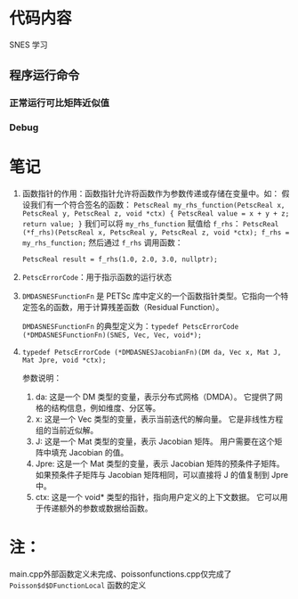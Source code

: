 # 代码内容
SNES 学习
## 程序运行命令
### 正常运行可比矩阵近似值
### Debug

# 笔记
1. 函数指针的作用：函数指针允许将函数作为参数传递或存储在变量中。如：
   假设我们有一个符合签名的函数：
   `
   PetscReal my_rhs_function(PetscReal x, PetscReal y, PetscReal z, void *ctx) {
    PetscReal value = x + y + z;
    return value;
    }
   `
   我们可以将 `my_rhs_function` 赋值给 `f_rhs`：
   `
   PetscReal (*f_rhs)(PetscReal x, PetscReal y, PetscReal z, void *ctx);
    f_rhs = my_rhs_function;
   `
   然后通过 `f_rhs` 调用函数：

   `PetscReal result = f_rhs(1.0, 2.0, 3.0, nullptr);`
2. `PetscErrorCode`：用于指示函数的运行状态
3. `DMDASNESFunctionFn` 是 PETSc 库中定义的一个函数指针类型。它指向一个特定签名的函数，用于计算残差函数（Residual Function）。
   
    `DMDASNESFunctionFn` 的典型定义为：`typedef PetscErrorCode (*DMDASNESFunctionFn)(SNES, Vec, Vec, void*);`
4. `typedef PetscErrorCode (*DMDASNESJacobianFn)(DM da, Vec x, Mat J, Mat Jpre, void *ctx);`
   
   参数说明：
   1. da:
    这是一个 DM 类型的变量，表示分布式网格（DMDA）。
    它提供了网格的结构信息，例如维度、分区等。
   2. x:
    这是一个 Vec 类型的变量，表示当前迭代的解向量。
    它是非线性方程组的当前近似解。
   3. J:
    这是一个 Mat 类型的变量，表示 Jacobian 矩阵。
    用户需要在这个矩阵中填充 Jacobian 的值。
   4. Jpre:
    这是一个 Mat 类型的变量，表示 Jacobian 矩阵的预条件子矩阵。
    如果预条件子矩阵与 Jacobian 矩阵相同，可以直接将 J 的值复制到 Jpre 中。
   5. ctx:
    这是一个 void* 类型的指针，指向用户定义的上下文数据。
    它可以用于传递额外的参数或数据给函数。

# 注：

main.cpp外部函数定义未完成、poissonfunctions.cpp仅完成了`Poisson$d$DFunctionLocal` 函数的定义